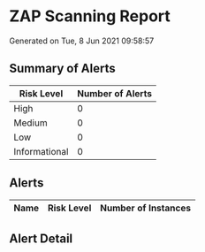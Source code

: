 
# ZAP Scanning Report

Generated on Tue, 8 Jun 2021 09:58:57


## Summary of Alerts

| Risk Level | Number of Alerts |
| --- | --- |
| High | 0 |
| Medium | 0 |
| Low | 0 |
| Informational | 0 |

## Alerts

| Name | Risk Level | Number of Instances |
| --- | --- | --- | 

## Alert Detail

